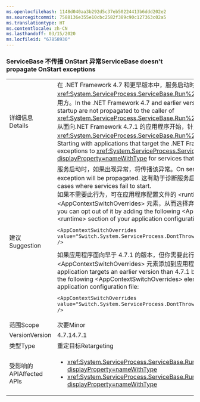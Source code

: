 ```yaml
---
ms.openlocfilehash: 1148d040aa3b292d5c37eb50224413b6ddd202e2
ms.sourcegitcommit: 7588136e355e10cbc2582f389c90c127363c02a5
ms.translationtype: HT
ms.contentlocale: zh-CN
ms.lasthandoff: 03/15/2020
ms.locfileid: "67858930"
---
```

### <a name="servicebase-doesnt-propagate-onstart-exceptions"></a><span data-ttu-id="6d9bd-101">ServiceBase 不传播 OnStart 异常</span><span class="sxs-lookup"><span data-stu-id="6d9bd-101">ServiceBase doesn't propagate OnStart exceptions</span></span>

|   |   |
|---|---|
|<span data-ttu-id="6d9bd-102">详细信息</span><span class="sxs-lookup"><span data-stu-id="6d9bd-102">Details</span></span>|<span data-ttu-id="6d9bd-103">在 .NET Framework 4.7 和更早版本中，服务启动时引发的异常不会传播到 <xref:System.ServiceProcess.ServiceBase.Run%2A?displayProperty=nameWithType> 的调用方。</span><span class="sxs-lookup"><span data-stu-id="6d9bd-103">In the .NET Framework 4.7 and earlier versions, exceptions thrown on service startup are not propagated to the caller of <xref:System.ServiceProcess.ServiceBase.Run%2A?displayProperty=nameWithType>.</span></span><br/><span data-ttu-id="6d9bd-104">从面向.NET Framework 4.7.1 的应用程序开始，针对启动失败的服务，运行时会将异常传播到 <xref:System.ServiceProcess.ServiceBase.Run%2A?displayProperty=nameWithType>。</span><span class="sxs-lookup"><span data-stu-id="6d9bd-104">Starting with applications that target the .NET Framework 4.7.1, the runtime propagates exceptions to <xref:System.ServiceProcess.ServiceBase.Run%2A?displayProperty=nameWithType> for services that fail to start.</span></span>|
|<span data-ttu-id="6d9bd-105">建议</span><span class="sxs-lookup"><span data-stu-id="6d9bd-105">Suggestion</span></span>|<span data-ttu-id="6d9bd-106">服务启动时，如果出现异常，将传播该异常。</span><span class="sxs-lookup"><span data-stu-id="6d9bd-106">On service start, if there is an exception, that exception will be propagated.</span></span> <span data-ttu-id="6d9bd-107">这有助于诊断服务启动失败的事例。</span><span class="sxs-lookup"><span data-stu-id="6d9bd-107">This should help diagnose cases where services fail to start.</span></span> <br/><span data-ttu-id="6d9bd-108">如果不需要此行为，可在应用程序配置文件的 &lt;runtime&gt; 部分中添加以下 &lt;AppContextSwitchOverrides&gt; 元素，从而选择弃用此行为：</span><span class="sxs-lookup"><span data-stu-id="6d9bd-108">If this behavior is undesirable, you can opt out of it by adding the following &lt;AppContextSwitchOverrides&gt; element to the &lt;runtime&gt; section of your application configuration file:</span></span><pre><code class="lang-xml">&lt;AppContextSwitchOverrides value=&quot;Switch.System.ServiceProcess.DontThrowExceptionsOnStart=true&quot; /&gt;&#13;&#10;</code></pre><span data-ttu-id="6d9bd-109">如果应用程序面向早于 4.7.1 的版本，但你需要此行为，请将以下 &lt;AppContextSwitchOverrides&gt; 元素添加到应用程序配置文件的 &lt;runtime&gt; 部分：</span><span class="sxs-lookup"><span data-stu-id="6d9bd-109">If your application targets an earlier version than 4.7.1 but you want to have this behavior, add the following &lt;AppContextSwitchOverrides&gt; element to the &lt;runtime&gt; section of your application configuration file:</span></span><pre><code class="lang-xml">&lt;AppContextSwitchOverrides value=&quot;Switch.System.ServiceProcess.DontThrowExceptionsOnStart=false&quot; /&gt;&#13;&#10;</code></pre>|
|<span data-ttu-id="6d9bd-110">范围</span><span class="sxs-lookup"><span data-stu-id="6d9bd-110">Scope</span></span>|<span data-ttu-id="6d9bd-111">次要</span><span class="sxs-lookup"><span data-stu-id="6d9bd-111">Minor</span></span>|
|<span data-ttu-id="6d9bd-112">Version</span><span class="sxs-lookup"><span data-stu-id="6d9bd-112">Version</span></span>|<span data-ttu-id="6d9bd-113">4.7.1</span><span class="sxs-lookup"><span data-stu-id="6d9bd-113">4.7.1</span></span>|
|<span data-ttu-id="6d9bd-114">类型</span><span class="sxs-lookup"><span data-stu-id="6d9bd-114">Type</span></span>|<span data-ttu-id="6d9bd-115">重定目标</span><span class="sxs-lookup"><span data-stu-id="6d9bd-115">Retargeting</span></span>|
|<span data-ttu-id="6d9bd-116">受影响的 API</span><span class="sxs-lookup"><span data-stu-id="6d9bd-116">Affected APIs</span></span>|<ul><li><xref:System.ServiceProcess.ServiceBase.Run(System.ServiceProcess.ServiceBase)?displayProperty=nameWithType></li><li><xref:System.ServiceProcess.ServiceBase.Run(System.ServiceProcess.ServiceBase[])?displayProperty=nameWithType></li></ul>|
